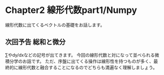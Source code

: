 # Chapter2 線形代数part1/Numpy 
線形代数に出てくるベクトルの基礎をお話します。

## 次回予告  総和と微分
∑やdy/dxなどの記号が出てきます。
今回の線形代数と対になって並べられる微積分学のお話です。
ただ、序盤に出てくる操作は線形性を持つものが多く、最終的に線形代数と融合することになるのでどちらも満遍なく理解しましょう。